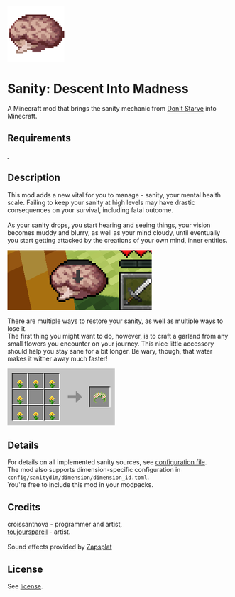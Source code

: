 ![Sanity](readme/sanitydim128.png)

# Sanity: Descent Into Madness

A Minecraft mod that brings the sanity mechanic from [Don't Starve](https://store.steampowered.com/app/219740/Dont_Starve/) into Minecraft.

## Requirements

<a aria-label="Minecraft Forge" href="https://files.minecraftforge.net/net/minecraftforge/forge/index_1.19.4.html">
<img alt="" src="https://img.shields.io/badge/Minecraft%20Forge-1.19.4--45.1.0-dfa86a?style=for-the-badge">
</a>
<a aria-label="GeckoLib" href="https://modrinth.com/mod/geckolib">
<img alt="" src="https://img.shields.io/badge/geckolib-4.2-52da6a?style=for-the-badge">
</a>

## Description

This mod adds a new vital for you to manage - sanity, your mental health scale.
Failing to keep your sanity at high levels may have drastic consequences on your survival,
including fatal outcome.
<br/><br/>
As your sanity drops, you start hearing and seeing things, your vision becomes muddy and blurry,
as well as your mind cloudy, until eventually you start getting attacked by the creations of your own mind, inner entities.

![Sanity GIF](readme/sanity_animation.gif)

There are multiple ways to restore your sanity, as well as multiple ways to lose it.
<br/>
The first thing you might want to do, however, is to craft a garland from any small flowers you encounter on your journey.
This nice little accessory should help you stay sane for a bit longer. Be wary, though, that water makes it wither away much faster!

<img alt="Garland craft" src="readme/garland_craft.png" width="242" height="128">

## Details

For details on all implemented sanity sources, see [configuration file](config.toml).<br/>
The mod also supports dimension-specific configuration in ```config/sanitydim/dimension/dimension_id.toml```.<br/>
You're free to include this mod in your modpacks.

## Credits

croissantnova - programmer and artist,<br/>
[toujourspareil](https://twitter.com/toujourspareil_) - artist.
<br/><br/>
Sound effects provided by [Zapsplat](https://www.zapsplat.com/)

## License
See [license](https://raw.githubusercontent.com/croissantnova/SanityDescentIntoMadness/main/LICENSE).
